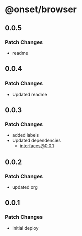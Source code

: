 # @onset/browser

## 0.0.5

### Patch Changes

- readme

## 0.0.4

### Patch Changes

- Updated readme

## 0.0.3

### Patch Changes

- added labels
- Updated dependencies
  - interfaces@0.0.1

## 0.0.2

### Patch Changes

- updated org

## 0.0.1

### Patch Changes

- Initial deploy
